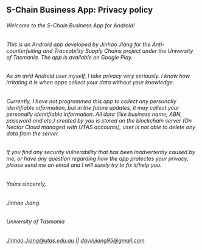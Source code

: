 ## S-Chain Business App: Privacy policy

###### Welcome to the S-Chain Business App for Android!

###### This is an Android app developed by Jinhao Jiang for the Anti-counterfeiting and Traceability Supply Chains project under the University of Tasmania. The app is available on Google Play.

###### As an avid Android user myself, I take privacy very seriously. I know how irritating it is when apps collect your data without your knowledge.

###### Currently, I have not programmed this app to collect any personally identifiable information, but in the future updates, it may collect your personally identifiable information. All data (like business name, ABN, password and etc.) created by you is stored on the blockchain server (On Nectar Cloud managed with UTAS accounts), user is not able to delete any data from the server.

###### If you find any security vulnerability that has been inadvertently caused by me, or have any question regarding how the app protectes your privacy, please send me an email and I will surely try to fix it/help you.

###### Yours sincerely,
###### Jinhao Jiang.
###### University of Tasmania
###### Jinhao.Jiang@utas.edu.au || davinjiang95@gmail.com
